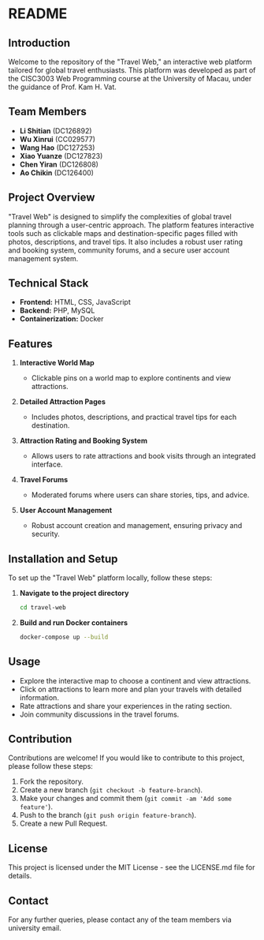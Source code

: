 
# README


## Introduction
Welcome to the repository of the "Travel Web," an interactive web platform tailored for global travel enthusiasts. This platform was developed as part of the CISC3003 Web Programming course at the University of Macau, under the guidance of Prof. Kam H. Vat.


## Team Members
- **Li Shitian** (DC126892)
- **Wu Xinrui** (CC029577)
- **Wang Hao** (DC127253)
- **Xiao Yuanze** (DC127823)
- **Chen Yiran** (DC126808)
- **Ao Chikin** (DC126400)


## Project Overview
"Travel Web" is designed to simplify the complexities of global travel planning through a user-centric approach. The platform features interactive tools such as clickable maps and destination-specific pages filled with photos, descriptions, and travel tips. It also includes a robust user rating and booking system, community forums, and a secure user account management system.


## Technical Stack
- **Frontend:** HTML, CSS, JavaScript
- **Backend:** PHP, MySQL
- **Containerization:** Docker


## Features
1. **Interactive World Map**
   - Clickable pins on a world map to explore continents and view attractions.
   
2. **Detailed Attraction Pages**
   - Includes photos, descriptions, and practical travel tips for each destination.
   
3. **Attraction Rating and Booking System**
   - Allows users to rate attractions and book visits through an integrated interface.
   
4. **Travel Forums**
   - Moderated forums where users can share stories, tips, and advice.
   
5. **User Account Management**
   - Robust account creation and management, ensuring privacy and security.


## Installation and Setup
To set up the "Travel Web" platform locally, follow these steps:
   
1. **Navigate to the project directory**
   ```bash
   cd travel-web
   ```


2. **Build and run Docker containers**
   ```bash
   docker-compose up --build
   ```


## Usage
- Explore the interactive map to choose a continent and view attractions.
- Click on attractions to learn more and plan your travels with detailed information.
- Rate attractions and share your experiences in the rating section.
- Join community discussions in the travel forums.


## Contribution
Contributions are welcome! If you would like to contribute to this project, please follow these steps:


1. Fork the repository.
2. Create a new branch (`git checkout -b feature-branch`).
3. Make your changes and commit them (`git commit -am 'Add some feature'`).
4. Push to the branch (`git push origin feature-branch`).
5. Create a new Pull Request.


## License
This project is licensed under the MIT License - see the LICENSE.md file for details.


## Contact
For any further queries, please contact any of the team members via university email.
